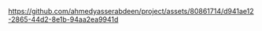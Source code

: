 

https://github.com/ahmedyasserabdeen/project/assets/80861714/d941ae12-2865-44d2-8e1b-94aa2ea9941d

